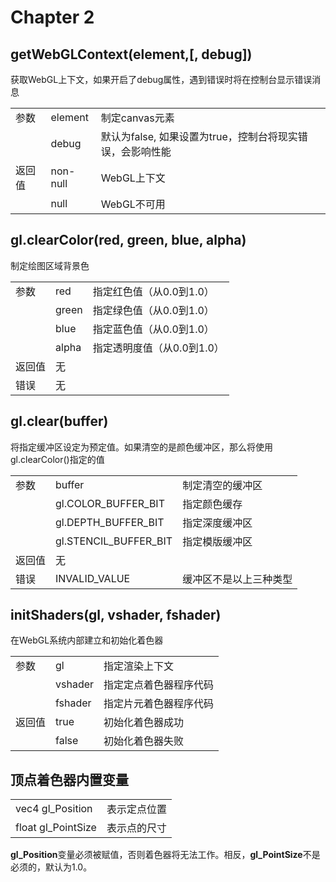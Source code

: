 # Chapter 2

## getWebGLContext(element,[, debug])

获取WebGL上下文，如果开启了debug属性，遇到错误时将在控制台显示错误消息

|   |         |      |
----|---------|------------ |
|参数 | element | 制定canvas元素 |
|    | debug | 默认为false, 如果设置为true，控制台将现实错误，会影响性能 |
|返回值 | non-null | WebGL上下文 |
|      | null | WebGL不可用 |

## gl.clearColor(red, green, blue, alpha)

制定绘图区域背景色

||||
|---|-----|----------------|
|参数 | red | 指定红色值（从0.0到1.0）|
|    | green | 指定绿色值（从0.0到1.0）|
|    | blue | 指定蓝色值（从0.0到1.0）|
|    | alpha | 指定透明度值（从0.0到1.0）|
返回值 | 无
错误 | 无

## gl.clear(buffer)

将指定缓冲区设定为预定值。如果清空的是颜色缓冲区，那么将使用gl.clearColor()指定的值

||||
|---|-----|----------------|
|参数 | buffer | 制定清空的缓冲区|
|    | gl.COLOR_BUFFER_BIT | 指定颜色缓存|
|    | gl.DEPTH_BUFFER_BIT | 指定深度缓冲区|
|    | gl.STENCIL_BUFFER_BIT | 指定模版缓冲区|
返回值 | 无
错误 | INVALID_VALUE | 缓冲区不是以上三种类型

## initShaders(gl, vshader, fshader)

在WebGL系统内部建立和初始化着色器

||||
|---|-----|----------------|
|参数 | gl | 指定渲染上下文|
|    | vshader | 指定定点着色器程序代码|
|    | fshader | 指定片元着色器程序代码|
|返回值 | true | 初始化着色器成功|
|      | false | 初始化着色器失败|


## 顶点着色器内置变量

|||
|-----------------|-------|
|vec4 gl_Position | 表示定点位置|
|float gl_PointSize | 表示点的尺寸|

**gl_Position**变量必须被赋值，否则着色器将无法工作。相反，**gl_PointSize**不是必须的，默认为1.0。
